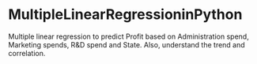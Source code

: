 # MultipleLinearRegressioninPython
Multiple linear regression to predict Profit based on Administration spend, Marketing spends, R&amp;D spend and State. Also, understand the trend and correlation.

